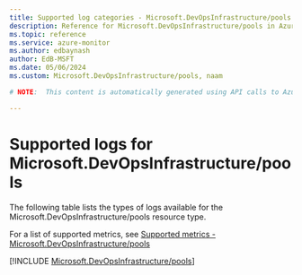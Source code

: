 ```yaml
---
title: Supported log categories - Microsoft.DevOpsInfrastructure/pools
description: Reference for Microsoft.DevOpsInfrastructure/pools in Azure Monitor Logs.
ms.topic: reference
ms.service: azure-monitor
ms.author: edbaynash
author: EdB-MSFT
ms.date: 05/06/2024
ms.custom: Microsoft.DevOpsInfrastructure/pools, naam

# NOTE:  This content is automatically generated using API calls to Azure. Any edits made on these files will be overwritten in the next run of the script. 

---
```





# Supported logs for Microsoft.DevOpsInfrastructure/pools  
The following table lists the types of logs available for the Microsoft.DevOpsInfrastructure/pools resource type.
  
  
  
For a list of supported metrics, see [Supported metrics - Microsoft.DevOpsInfrastructure/pools](../supported-metrics/microsoft-devopsinfrastructure-pools-metrics.md)  
  

  
[!INCLUDE [Microsoft.DevOpsInfrastructure/pools](./includes/microsoft-devopsinfrastructure-pools-logs-include.md)]  
  
  

